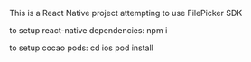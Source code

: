 This is a React Native project attempting to use FilePicker SDK

to setup react-native dependencies:
npm i

to setup cocao pods:
cd ios
pod install
